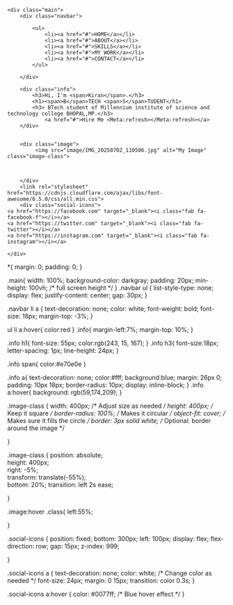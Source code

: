 <!DOCTYPE html>
<html lang="en">
<head>
    <meta charset="UTF-8">
    <meta name="viewport" content="width=device-width, initial-scale=1.0">
    <title> My Protfolio</title>
    <link rel="stylesheet"href="style2.css">
</head>
<body>
     
    <div class="main">
        <div class="navbar">
            
            <ul>
                <li><a href="#">HOME</a></li>
                <li><a href="#">ABOUT</a></li>
                <li><a href="#">SKILLS</a></li>
                <li><a href="#">MY WORK</a></li>
                <li><a href="#">CONTACT</a></li>
            </ul>

        </div>

        <div class="info">
            <h3>Hi, I'm <span>Kiran</span>.</h3>
            <h1><span>B</span>TECH <span>S</span>TUDENT</h1>
            <h3> BTech student of Millennium institute of science and technology college BHOPAL,MP.</h3>
                <a href="#">Hire Me <Meta:refresh></Meta:refresh></a>
        </div>
         

        <div class="image">
             <img src="image/IMG_20250702_110506.jpg" alt="My Image" class="image-class">

            
           
        </div>
        <link rel="stylesheet" href="https://cdnjs.cloudflare.com/ajax/libs/font-awesome/6.5.0/css/all.min.css">
        <div class="social-icons">
    <a href="https://facebook.com" target="_blank"><i class="fab fa-facebook-f"></i></a>
    <a href="https://twitter.com" target="_blank"><i class="fab fa-twitter"></i></a>
    <a href="https://instagram.com" target="_blank"><i class="fab fa-instagram"></i></a>
</div>

    </div>
    
</body>*{
    margin: 0;
    padding: 0;
}

.main{
    width: 100%;
    background-color: darkgray;
    padding: 20px;
    min-height: 100vh; /* full screen height */
}
.navbar ul {
    list-style-type: none;
    display: flex;
    justify-content: center;
    gap: 30px;
}

.navbar li a {
    text-decoration: none;
    color: white;
    font-weight: bold;
    font-size: 18px;
    margin-top: -3%;
}

ul li a:hover{
    color:red
}
.info{
    margin-left:7%;
    margin-top: 10%;
}

.info h1{
    font-size: 55px;
    color:rgb(243, 15, 167);
}
.info h3{
    font-size:18px;
    letter-spacing: 1px;
    line-height: 24px;
}

.info span{
    color:#e70e0e
}

.info a{
    text-decoration: none;
    color:#fff;
    background:blue;
    margin: 26px 0;
    padding: 10px 18px;
    border-radius: 10px;
    display: inline-block;
}
 .info a:hover{
    background: rgb(59,174,209);
 }

 .image-class {
    width: 400px;         /* Adjust size as needed */
    height: 400px;        /* Keep it square */
    border-radius: 100%;   /* Makes it circular */
    object-fit: cover;    /* Makes sure it fills the circle */
    border: 3px solid white;  /* Optional: border around the image */
    
}

.image-class {
    position: absolute;         
    height: 400px;        
    right: -5%;   
    transform: translate(-55%);    
    bottom: 20%; 
    transition: left 2s ease; 
    
}

.image:hover .class{
    left:55%;
    
}

.social-icons {
    position: fixed;
    bottom: 300px;
    left: 100px;
    display: flex;
    flex-direction: row;
    gap: 15px;
    z-index: 999;
    
}

.social-icons a {
    text-decoration: none;
    color: white; /* Change color as needed */
    font-size: 24px;
    margin: 0 15px;
    transition: color 0.3s;
}

.social-icons a:hover {
    color: #0077ff; /* Blue hover effect */
}
</html>
